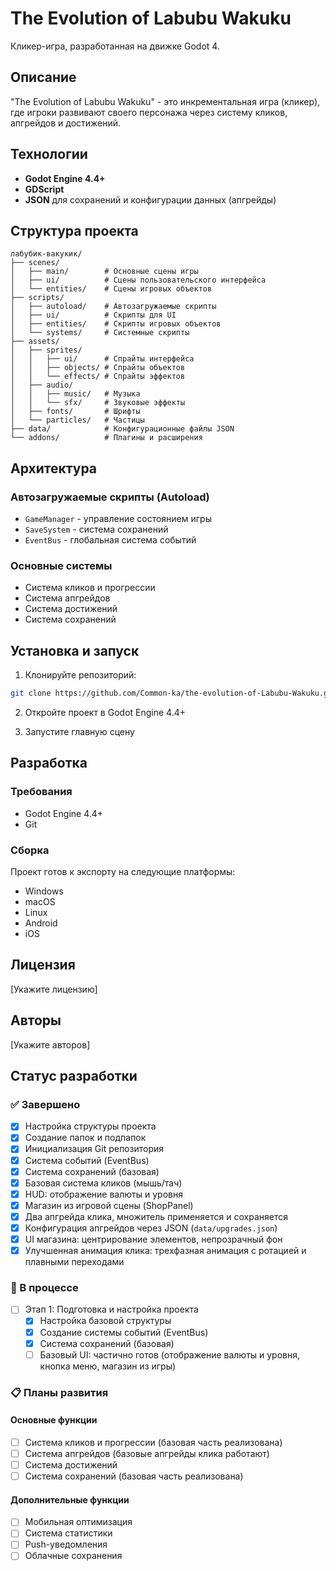 # The Evolution of Labubu Wakuku

Кликер-игра, разработанная на движке Godot 4.

## Описание

"The Evolution of Labubu Wakuku" - это инкрементальная игра (кликер), где игроки развивают своего персонажа через систему кликов, апгрейдов и достижений.

## Технологии

- **Godot Engine 4.4+**
- **GDScript**
- **JSON** для сохранений и конфигурации данных (апгрейды)

## Структура проекта

```
лабубик-вакукик/
├── scenes/
│   ├── main/        # Основные сцены игры
│   ├── ui/          # Сцены пользовательского интерфейса
│   └── entities/    # Сцены игровых объектов
├── scripts/
│   ├── autoload/    # Автозагружаемые скрипты
│   ├── ui/          # Скрипты для UI
│   ├── entities/    # Скрипты игровых объектов
│   └── systems/     # Системные скрипты
├── assets/
│   ├── sprites/
│   │   ├── ui/      # Спрайты интерфейса
│   │   ├── objects/ # Спрайты объектов
│   │   └── effects/ # Спрайты эффектов
│   ├── audio/
│   │   ├── music/   # Музыка
│   │   └── sfx/     # Звуковые эффекты
│   ├── fonts/       # Шрифты
│   └── particles/   # Частицы
├── data/            # Конфигурационные файлы JSON
└── addons/          # Плагины и расширения
```

## Архитектура

### Автозагружаемые скрипты (Autoload)
- `GameManager` - управление состоянием игры
- `SaveSystem` - система сохранений
- `EventBus` - глобальная система событий

### Основные системы
- Система кликов и прогрессии
- Система апгрейдов
- Система достижений
- Система сохранений

## Установка и запуск

1. Клонируйте репозиторий:
```bash
git clone https://github.com/Common-ka/the-evolution-of-Labubu-Wakuku.git
```

2. Откройте проект в Godot Engine 4.4+

3. Запустите главную сцену

## Разработка

### Требования
- Godot Engine 4.4+
- Git

### Сборка
Проект готов к экспорту на следующие платформы:
- Windows
- macOS
- Linux
- Android
- iOS

## Лицензия

[Укажите лицензию]

## Авторы

[Укажите авторов]

## Статус разработки

### ✅ Завершено
- [x] Настройка структуры проекта
- [x] Создание папок и подпапок
- [x] Инициализация Git репозитория
- [x] Система событий (EventBus)
- [x] Система сохранений (базовая)
- [x] Базовая система кликов (мышь/тач)
- [x] HUD: отображение валюты и уровня
- [x] Магазин из игровой сцены (ShopPanel)
- [x] Два апгрейда клика, множитель применяется и сохраняется
- [x] Конфигурация апгрейдов через JSON (`data/upgrades.json`)
- [x] UI магазина: центрирование элементов, непрозрачный фон
- [x] Улучшенная анимация клика: трехфазная анимация с ротацией и плавными переходами

### 🔄 В процессе
- [ ] Этап 1: Подготовка и настройка проекта
  - [x] Настройка базовой структуры
  - [x] Создание системы событий (EventBus)
  - [x] Система сохранений (базовая)
  - [ ] Базовый UI: частично готов (отображение валюты и уровня, кнопка меню, магазин из игры)

### 📋 Планы развития

#### Основные функции
- [ ] Система кликов и прогрессии (базовая часть реализована)
- [ ] Система апгрейдов (базовые апгрейды клика работают)
- [ ] Система достижений
- [ ] Система сохранений (базовая часть реализована)

#### Дополнительные функции
- [ ] Мобильная оптимизация
- [ ] Система статистики
- [ ] Push-уведомления
- [ ] Облачные сохранения
